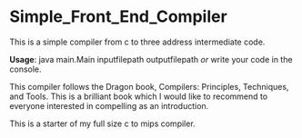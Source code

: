 # Simple_Front_End_Compiler

This is a simple compiler from c to three address intermediate code.

**Usage**: java main.Main inputfilepath outputfilepath _or_ write your code in the console.

This compiler follows the Dragon book, Compilers: Principles, Techniques, and Tools. This is a brilliant book which I would like to recommend to everyone interested in compelling as an introduction.

This is a starter of my full size c to mips compiler.